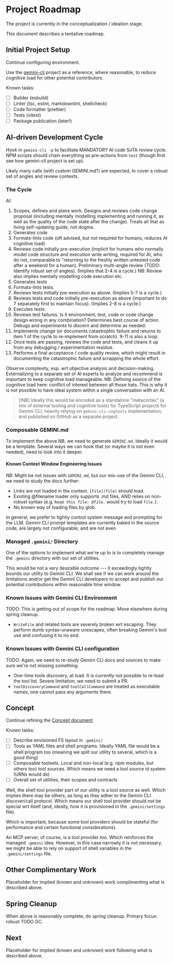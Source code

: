 # Project Roadmap

The project is currently in the conceptualization / ideation stage.

This document describes a tentative roadmap.

## Initial Project Setup

Continue configuring environment.

Use the [gemini-cli](https://github.com/google-gemini/gemini-cli/) project as a reference, where reasonable, to reduce cognitive load for other potential contributors.

Known tasks:

- [ ] Builder (esbuild)
- [ ] Linter (tsc, eslint, markdownlint, shellcheck)
- [ ] Code formatter (prettier)
- [ ] Tests (vitest)
- [ ] Package publication (later!)

## AI-driven Development Cycle

Hook in `gemini-cli -p` to facilitate MANDATORY AI code SoTA review cycle. NPM scripts should chain everything as pre-actions from `test`
(though first see how gemini-cli project is set up).

Likely many calls (with custom GEMINI.md?) are expected, to cover a robust set of angles and review contexts.

### The Cycle

AI:

1. Scopes, defines and plans work. Designs and reviews code change proposal (including mentally modelling implementing and running it, as well as the quality of the code state after the change). Treats all that as living self-updating guide, not dogma.
2. Generates code
3. Formats-lints code (oft advised, but not required for humans, reduces AI cognitive load)
4. Reviews code initially pre-execution (implicit for humans who normally model code structure and execution wrile writing, required for AI, who do not, comparable to "returning to the freshly written untested code after a weekend for a human). Preliminary multi-angle review (TODO: Identify robust set of angles). (Implies that 2-4 is a cycle.) NB: Review also implies mentally modelling code execution etc.
5. Generates tests
6. Formats-lints tests.
7. Reviews tests initially pre-execution as above. (Implies 5-7 is a cycle.)
8. Reviews tests and code initially pre-execution as above (important to do 7 separately first to maintain focus). (Implies 2-8 is a cycle.)
9. Executes tests.
10. Reviews test failures. Is it environment, test, code or code change design wrong in any combination? Determines best course of action. Debugs and experiments to discern and determine as needed.
11. Implements change (or documents catastrophic failure and returns to item 1 of the cycle to re-implement from scratch). 9-11 is also a loop.
12. Once tests are passing, reviews the code and tests, and cleans it up from any debugging / experimentation residue.
13. Performs a final acceptance / code quality review, which might result in documenting the catastrophic failure and scrapping the whole effort.

Observe complexity, esp. wrt objective analysis and decision-making. Externalizing to a separate set of AI experts to analyze and recommend is important to keep cognitive load manageable. NB: Defining source of the cognitive load here: conflict of interest between all those hats. This is why it is not possible to have ideal system within a single conversation with an AI.

> [!NB]
> Ideally this would be encoded as a standalone "metacortex" (a mix of external tooling and cognitive tools) for TypeScript projects for Gemini CLI,
heavily relying on `gemini-cli-cogtools` implementation, and published on GitHub as a separate project.

### Composable GEMINI.md

To implement the above NB, we need to generate `GEMINI.md`. Ideally it would be a template. Several ways we can hook that (or maybe it is not even needed), need to look into it deeper.

#### Known Context Window Engineering Issues

NB: Might be not issues with `GEMINI.md`, but our mis-use of the Gemini CLI, we need to study the docs further:

- Links are not loaded in the context. `[File](file)` should load.
- Existing @filename loader only supports .md files, AND relies on non-robust syntax (e.g. `Read this file: @file.` would try to load `file.`).
- No known way of loading files by glob.

In general, we prefer to tightly control system message and prompting for the LLM. Gemini CLI prompt templates are currently baked in the source code,
are largely not configurable, and are not even

### Managed `.gemini/` Directory

One of the options to implement what we're up to is to completely manage the `.gemini` directory with our set of utilities.

This would be not a very desirable outcome --- it exceedingly tightly bounds our utility to Gemini CLI. We shall see if we can work around the limitations
and/or get the Gemini CLI developers to accept and publish our potential contributions within reasonable time window.

### Known Issues with Gemini CLI Environment

TODO: This is getting out of scope for the roadmap. Move elsewhere during spring cleanup.

- `WriteFile` and related tools are severely broken wrt escaping. They perform dumb syntax-unaware unescapes, often breaking Gemini's tool use and confusing it to no end.

### Known Issues with Gemini CLI configuration

TODO: Again, we need to re-study Gemini CLI docs and sources to make sure we're not missing something.

- One-time tools discovery, at load. It is currently not possible to re-load the tool list. Severe limitation, we need to submit a PR.
- `toolDiscoveryCommand` and `toolCallCommand` are treated as executable names, one cannot pass any arguments there.

## Concept

Continue refining the [Concept document](docs/spec/concept.md).

Known tasks:

- [ ] Describe envisioned FS layout in `.gemini/`
- [ ] Tools as YAML files and shell programs. Ideally YAML file would be a shell program too (meaning we split our utility to several, which is a good thing)
- [ ] Composable toolsets. Local and non-local (e.g. npm modules, but others too) tool sources. Which means we need a tool source id system (URNs would do)
- [ ] Overall set of utilities, their scopes and contracts

Well, the shell tool provider part of our utility is a tool source as well. Which implies there may be others, as long as they adher to the Gemini CLI discover/call protocol.
Which means our shell tool provider should not be special wrt itself (and, ideally, how it is provisioned in the `.gemini/settings` file).

Which is important, because some tool providers should be stateful (for performance and certain functional considerations).

An MCP server, of course, is a tool provider too. Which reinforces the managed `.gemini` idea. However, in this case narrowly it is not necessary, we might be able to rely on
support of shell variables in the `.gemini/settings` file.

## Other Complimentary Work

Placeholder for implied (known and unknown) work complimenting what is described above.

## Spring Cleanup

When above is reasonably complete, do spring cleanup. Primary focus: robust TODO GC.

## Next

Placeholder for implied (known and unknown) work following what is described above.

